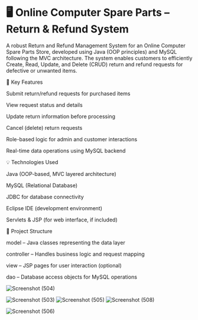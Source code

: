 # 🖥️ Online Computer Spare Parts – Return & Refund System

A robust Return and Refund Management System for an Online Computer Spare Parts Store, developed using Java (OOP principles) and MySQL following the MVC architecture. The system enables customers to efficiently Create, Read, Update, and Delete (CRUD) return and refund requests for defective or unwanted items.
 
🔧 Key Features

Submit return/refund requests for purchased items

View request status and details

Update return information before processing

Cancel (delete) return requests

Role-based logic for admin and customer interactions

Real-time data operations using MySQL backend



💡 Technologies Used

Java (OOP-based, MVC layered architecture)

MySQL (Relational Database)

JDBC for database connectivity

Eclipse IDE (development environment)

Servlets & JSP (for web interface, if included)



📁 Project Structure

model – Java classes representing the data layer

controller – Handles business logic and request mapping

view – JSP pages for user interaction (optional)

dao – Database access objects for MySQL operations



![Screenshot (504)](https://github.com/user-attachments/assets/1d632a75-6e92-46ed-af1a-4ca3fc869f32)

![Screenshot (503)](https://github.com/user-attachments/assets/aade7b8b-2f0f-4c16-b92f-304d5a895f1d)
![Screenshot (505)](https://github.com/user-attachments/assets/43d4022c-ebcd-4624-aa9e-f3e97fe77cce)
![Screenshot (508)](https://github.com/user-attachments/assets/82ec2cf8-e0ba-45f2-87ce-58f348daeda8)

![Screenshot (506)](https://github.com/user-attachments/assets/dcd86bc5-311d-48d4-95ec-e84376eaa1ea)

